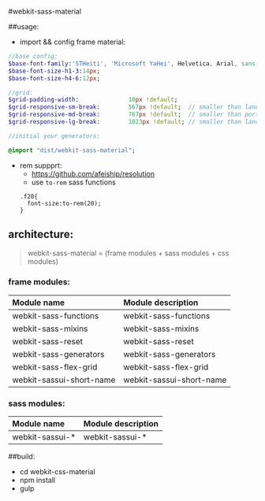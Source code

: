 #webkit-sass-material

##usage:
+ import && config frame material:
```sass
//base config:
$base-font-family:'STHeiti', 'Microsoft YaHei', Helvetica, Arial, sans-serif;
$base-font-size-h1-3:14px;
$base-font-size-h4-6:12px;

//grid:
$grid-padding-width:              10px !default;
$grid-responsive-sm-break:        567px !default;  // smaller than landscape phone
$grid-responsive-md-break:        767px !default;  // smaller than portrait tablet
$grid-responsive-lg-break:        1023px !default; // smaller than landscape tablet

//initial your generators:

@import "dist/webkit-sass-material";
```
+ rem suppprt:
  + https://github.com/afeiship/resolution
  + use `to-rem` sass functions
  ```
  .f20{
    font-size:to-rem(20);
  }
  ```

## architecture:
> webkit-sass-material = (frame modules + sass modules + css modules)

### frame modules:
| Module name     | Module description     |
| :------------- | :------------- |
| webkit-sass-functions       | webkit-sass-functions       |
| webkit-sass-mixins       | webkit-sass-mixins       |
| webkit-sass-reset       | webkit-sass-reset       |
| webkit-sass-generators       | webkit-sass-generators       |
| webkit-sass-flex-grid       | webkit-sass-flex-grid       |
| webkit-sassui-short-name       | webkit-sassui-short-name       |


### sass modules:
| Module name     | Module description     |
| :------------- | :------------- |
| webkit-sassui-*       | webkit-sassui-*       |


##build:
+ cd webkit-css-material
+ npm install
+ gulp
